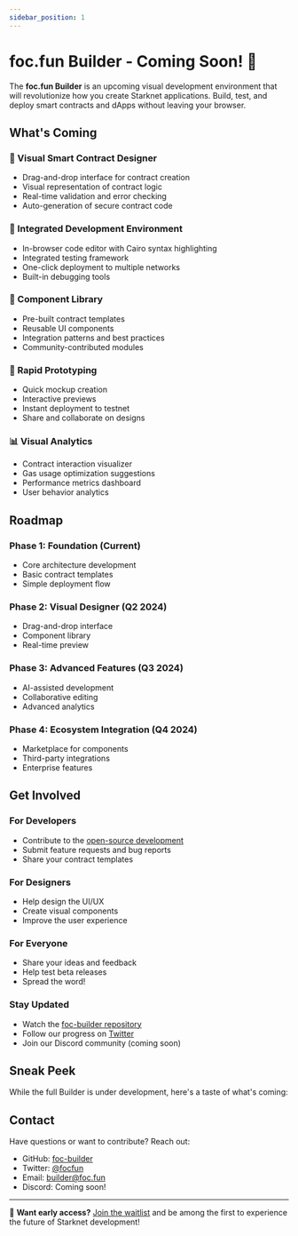 ```yaml
---
sidebar_position: 1
---
```


# foc.fun Builder - Coming Soon! 🚧

The **foc.fun Builder** is an upcoming visual development environment that will revolutionize how you create Starknet applications. Build, test, and deploy smart contracts and dApps without leaving your browser.

## What's Coming

### 🎨 Visual Smart Contract Designer
- Drag-and-drop interface for contract creation
- Visual representation of contract logic
- Real-time validation and error checking
- Auto-generation of secure contract code

### 🔧 Integrated Development Environment
- In-browser code editor with Cairo syntax highlighting
- Integrated testing framework
- One-click deployment to multiple networks
- Built-in debugging tools

### 🎯 Component Library
- Pre-built contract templates
- Reusable UI components
- Integration patterns and best practices
- Community-contributed modules

### 🚀 Rapid Prototyping
- Quick mockup creation
- Interactive previews
- Instant deployment to testnet
- Share and collaborate on designs

### 📊 Visual Analytics
- Contract interaction visualizer
- Gas usage optimization suggestions
- Performance metrics dashboard
- User behavior analytics

## Roadmap

### Phase 1: Foundation (Current)
- Core architecture development
- Basic contract templates
- Simple deployment flow

### Phase 2: Visual Designer (Q2 2024)
- Drag-and-drop interface
- Component library
- Real-time preview

### Phase 3: Advanced Features (Q3 2024)
- AI-assisted development
- Collaborative editing
- Advanced analytics

### Phase 4: Ecosystem Integration (Q4 2024)
- Marketplace for components
- Third-party integrations
- Enterprise features

## Get Involved

### For Developers
- Contribute to the [open-source development](https://github.com/foc-fun/foc-builder)
- Submit feature requests and bug reports
- Share your contract templates

### For Designers
- Help design the UI/UX
- Create visual components
- Improve the user experience

### For Everyone
- Share your ideas and feedback
- Help test beta releases
- Spread the word!

### Stay Updated
- Watch the [foc-builder repository](https://github.com/foc-fun/foc-builder)
- Follow our progress on [Twitter](https://x.com/focfun)
- Join our Discord community (coming soon)

## Sneak Peek

While the full Builder is under development, here's a taste of what's coming:

## Contact

Have questions or want to contribute? Reach out:
- GitHub: [foc-builder](https://github.com/foc-fun/foc-builder)
- Twitter: [@focfun](https://x.com/focfun)
- Email: builder@foc.fun
- Discord: Coming soon!

---

🔔 **Want early access?** [Join the waitlist](#) and be among the first to experience the future of Starknet development!

